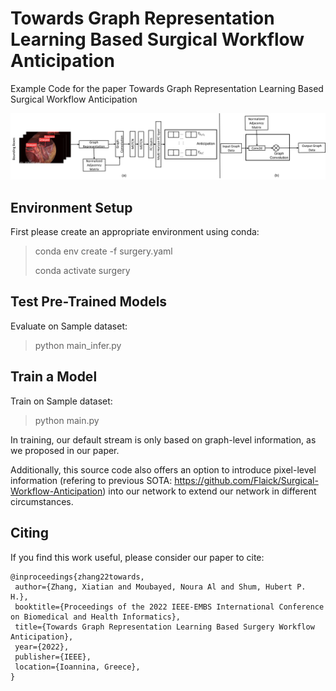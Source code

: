 # Towards Graph Representation Learning Based Surgical Workflow Anticipation
Example Code for the paper Towards Graph Representation Learning Based Surgical Workflow Anticipation

![image](Network_Overview.png)

## Environment Setup
First please create an appropriate environment using conda: 

> conda env create -f surgery.yaml
> 
> conda activate surgery

## Test Pre-Trained Models
Evaluate on Sample dataset:
> python main_infer.py


## Train a Model
Train on Sample dataset:
> python main.py

In training, our default stream is only based on graph-level information, as we proposed in our paper. 

Additionally, this source code also offers an option to introduce pixel-level information (refering to previous SOTA: https://github.com/Flaick/Surgical-Workflow-Anticipation) into our network to extend our network in different circumstances.

## Citing

If you find this work useful, please consider our paper to cite:

```
@inproceedings{zhang22towards,
 author={Zhang, Xiatian and Moubayed, Noura Al and Shum, Hubert P. H.},
 booktitle={Proceedings of the 2022 IEEE-EMBS International Conference on Biomedical and Health Informatics},
 title={Towards Graph Representation Learning Based Surgery Workflow Anticipation},
 year={2022},
 publisher={IEEE},
 location={Ioannina, Greece},
}
```

